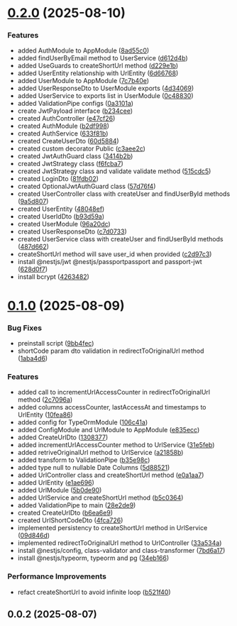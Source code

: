 # [0.2.0](https://github.com/fa-biano/nest-url-shortener/compare/v0.1.0...v0.2.0) (2025-08-10)


### Features

* added AuthModule to AppModule ([8ad55c0](https://github.com/fa-biano/nest-url-shortener/commit/8ad55c0089fe2e65a7fc1c011a729ad905287f0b))
* added findUserByEmail method to UserService ([d612d4b](https://github.com/fa-biano/nest-url-shortener/commit/d612d4b60de6d8e990a840006c96b9db65d47ad0))
* added UseGuards to createShortUrl method ([d229e1b](https://github.com/fa-biano/nest-url-shortener/commit/d229e1b377b6f88405eee855af13f43d67bf1daf))
* added UserEntity relationship with UrlEntity ([6d66768](https://github.com/fa-biano/nest-url-shortener/commit/6d66768e62dcfeedbd2dd4421817b040604a7b2f))
* added UserModule to AppModule ([7c7b40e](https://github.com/fa-biano/nest-url-shortener/commit/7c7b40e2a1782ec283e44687ab9e277906fab072))
* added UserResponseDto to UserModule exports ([4d34069](https://github.com/fa-biano/nest-url-shortener/commit/4d34069aaee1d906a280c3fc84101567b5534c09))
* added UserService to exports list in UserModule ([0c48830](https://github.com/fa-biano/nest-url-shortener/commit/0c48830459cd7aea539cd4c9eb26b51827a7bca3))
* added ValidationPipe configs ([0a3101a](https://github.com/fa-biano/nest-url-shortener/commit/0a3101abd4869db35d480409b4957c8b066465b8))
* create JwtPayload interface ([b234cee](https://github.com/fa-biano/nest-url-shortener/commit/b234cee3810545c48c6137539459e5b66289adcd))
* created AuthController ([e47cf26](https://github.com/fa-biano/nest-url-shortener/commit/e47cf26674e0d284df40c23679eeefd57957b358))
* created AuthModule ([b2df998](https://github.com/fa-biano/nest-url-shortener/commit/b2df998fbc906de977dd41562ed9634c161618b6))
* created AuthService ([633f81b](https://github.com/fa-biano/nest-url-shortener/commit/633f81b5b43596cf7ea364dce75dfeb6b3412b91))
* created CreateUserDto ([60d5884](https://github.com/fa-biano/nest-url-shortener/commit/60d58845e54cbf9ac31d33681c7b665aabad7a19))
* created custom decorator Public ([c3aee2c](https://github.com/fa-biano/nest-url-shortener/commit/c3aee2c555dd49acb3e51d1aa04d2e519af5d032))
* created JwtAuthGuard class ([3414b2b](https://github.com/fa-biano/nest-url-shortener/commit/3414b2b35e7026f484e1e219191d78633e1cc1ce))
* created JwtStrategy class ([f6fcba7](https://github.com/fa-biano/nest-url-shortener/commit/f6fcba7b303eda0a4f2b16ed47556e73025c8b18))
* created JwtStrategy class and validate validate method ([515cdc5](https://github.com/fa-biano/nest-url-shortener/commit/515cdc5d1cdd3cf9ff801263f73ddc8987f2e9af))
* created LoginDto ([81fdb02](https://github.com/fa-biano/nest-url-shortener/commit/81fdb027d1ed5f15cd17622602fc96d67be0467f))
* created OptionalJwtAuthGuard class ([57d76f4](https://github.com/fa-biano/nest-url-shortener/commit/57d76f446046057254c125b1c0f05dfbd51e4883))
* created UserController class with createUser and findUserById methods ([9a5d807](https://github.com/fa-biano/nest-url-shortener/commit/9a5d80762a899433ec39308a718e180544738482))
* created UserEntity ([48048ef](https://github.com/fa-biano/nest-url-shortener/commit/48048ef7a1ca9807dd62d033b5878035d6847c03))
* created UserIdDto ([b93d59a](https://github.com/fa-biano/nest-url-shortener/commit/b93d59aa87a4c7f9b27de87bf26107c26fbdc439))
* created UserModule ([96a20dc](https://github.com/fa-biano/nest-url-shortener/commit/96a20dcd6f0a395689c2249940d8653ca505ccda))
* created UserResponseDto ([c7d0733](https://github.com/fa-biano/nest-url-shortener/commit/c7d0733ea7836c58f9ebf5dd898261508797b71c))
* created UserService class with createUser and findUserById methods ([487d662](https://github.com/fa-biano/nest-url-shortener/commit/487d6621e1935bd5b7232f82a65511b395d09941))
* createShortUrl method will save user_id when provided ([c2d97c3](https://github.com/fa-biano/nest-url-shortener/commit/c2d97c34850280139a66c830f3761b0bc194a60f))
* install @nestjs/jwt @nestjs/passportpassport and passport-jwt ([628d0f7](https://github.com/fa-biano/nest-url-shortener/commit/628d0f7343ea7b819bff29866f0242629bf5b4e4))
* install bcrypt ([4263482](https://github.com/fa-biano/nest-url-shortener/commit/426348291dc86916262fa1d5dcf57fb8f818520d))



# [0.1.0](https://github.com/fa-biano/nest-url-shortener/compare/v0.0.2...v0.1.0) (2025-08-09)


### Bug Fixes

* preinstall script ([9bb4fec](https://github.com/fa-biano/nest-url-shortener/commit/9bb4fec0b85d7ea871717743823e7e91edc22f63))
* shortCode param dto validation in redirectToOriginalUrl method ([1aba4d6](https://github.com/fa-biano/nest-url-shortener/commit/1aba4d629766f8813af55dd3c74efcc63132fa4b))


### Features

* added call to incrementUrlAccessCounter in redirectToOriginalUrl method ([2c7096a](https://github.com/fa-biano/nest-url-shortener/commit/2c7096a2b756536b19d644bf481e4d02f7636b0a))
* added columns accessCounter, lastAccessAt and timestamps to UrlEntity ([10fea86](https://github.com/fa-biano/nest-url-shortener/commit/10fea865ea6af3450b0351e7c0bdc04b782f6488))
* added config for TypeOrmModule ([106c41a](https://github.com/fa-biano/nest-url-shortener/commit/106c41a391e333755909133320f4a3fb352e6d82))
* added ConfigModule and UrlModule to AppModule ([e835ecc](https://github.com/fa-biano/nest-url-shortener/commit/e835ecce27d0139738d135f3ae0df05387996bbd))
* added CreateUrlDto ([1308377](https://github.com/fa-biano/nest-url-shortener/commit/1308377939834587dcf3040ba4c8d88599419d34))
* added incrementUrlAccessCounter method to UrlService ([31e5feb](https://github.com/fa-biano/nest-url-shortener/commit/31e5feb95cafd493940e683bdc7c97c19049c9dd))
* added retriveOriginalUrl method to UrlService ([a21858b](https://github.com/fa-biano/nest-url-shortener/commit/a21858bbe4e14dbca654660f06045080bac49d85))
* added transform to ValidationPipe ([b35e98c](https://github.com/fa-biano/nest-url-shortener/commit/b35e98c8482f958c55b563c814e0792c5a74e01a))
* added type null to nullable Date Columns ([5d88521](https://github.com/fa-biano/nest-url-shortener/commit/5d885213d3f8f27998333b3386c7ad6ed5ad4c0c))
* added UrlController class and createShortUrl method ([e0a1aa7](https://github.com/fa-biano/nest-url-shortener/commit/e0a1aa7da30485cce3a2058b1efc45398e148b52))
* added UrlEntity ([e1ae696](https://github.com/fa-biano/nest-url-shortener/commit/e1ae6964ad0e49452c844684d9e2d6dba66778fe))
* added UrlModule ([5b0de90](https://github.com/fa-biano/nest-url-shortener/commit/5b0de9018e1033817e23bdbb05e275c43f0607c9))
* added UrlService and createShortUrl method ([b5c0364](https://github.com/fa-biano/nest-url-shortener/commit/b5c0364c3c17da0b4b87ed6d0bdd2e7ab5964ab8))
* added ValidationPipe to main ([28e2de9](https://github.com/fa-biano/nest-url-shortener/commit/28e2de9ff2040a3b4a83ac68c4f57c78b658d7bb))
* created CreateUrlDto ([b6ea6e9](https://github.com/fa-biano/nest-url-shortener/commit/b6ea6e9094fd570d667cce0745d0ded9aef2f5d4))
* created UrlShortCodeDto ([4fca726](https://github.com/fa-biano/nest-url-shortener/commit/4fca7264257c3f99defaa23521c5a8954af732da))
* implemented persistency to createShortUrl method in UrlService ([09d846d](https://github.com/fa-biano/nest-url-shortener/commit/09d846de616e843d8537a8acfb343d4b7ea81dc8))
* implemented redirectToOriginalUrl method to UrlController ([33a534a](https://github.com/fa-biano/nest-url-shortener/commit/33a534a5f7e6544f13f1889bab58392bfd8592dd))
* install @nestjs/config, class-validator and class-transformer ([7bd6a17](https://github.com/fa-biano/nest-url-shortener/commit/7bd6a174ee4c28f3b2164feb01844ea0f8d2032d))
* install @nestjs/typeorm, typeorm and pg ([34eb166](https://github.com/fa-biano/nest-url-shortener/commit/34eb166ff8d7108b0b809c5bf53ac7727e059a46))


### Performance Improvements

* refact createShortUrl to avoid infinite loop ([b521f40](https://github.com/fa-biano/nest-url-shortener/commit/b521f403f6edad018f6105747ffd6e5e50fef820))



## 0.0.2 (2025-08-07)



